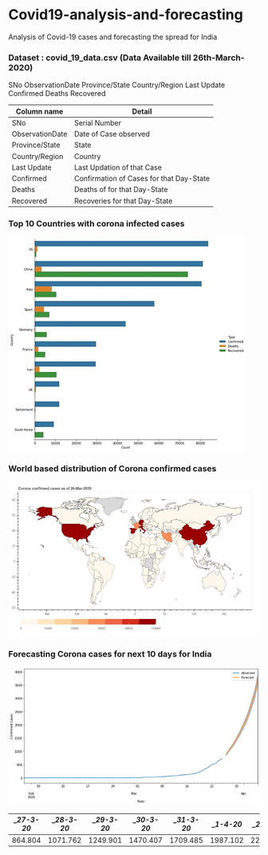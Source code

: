 # Covid19-analysis-and-forecasting
Analysis of Covid-19 cases and forecasting the spread for India

### Dataset : covid_19_data.csv (Data Available till 26th-March-2020)

SNo	ObservationDate	Province/State	Country/Region	Last Update	Confirmed	Deaths	Recovered

                                                         
| __Column name__    | __Detail__                                                 |
|--------------------|------------------------------------------------------------|
| SNo                |  Serial Number                                             |
| ObservationDate    |  Date of Case observed                                     |
| Province/State     |  State                                                     |
| Country/Region     |  Country                                                   |
| Last Update        |  Last Updation of that Case                                |
| Confirmed          |  Confirmation of Cases for that Day-State                  |
| Deaths             |  Deaths of for that Day-State                              |
| Recovered          |  Recoveries for that Day-State                             |

### Top 10 Countries with corona infected cases 

![top10](https://github.com/yatinkode/Covid19-analysis-and-forecasting/blob/master/images/top10.jpg)

### World based distribution of Corona confirmed cases
![top10](https://github.com/yatinkode/Covid19-analysis-and-forecasting/blob/master/images/worldmap.JPG)

### Forecasting Corona cases for next 10 days for India
![top10](https://github.com/yatinkode/Covid19-analysis-and-forecasting/blob/master/images/forecast.png)

| __27-3-20_ | __28-3-20_ | __29-3-20_ | __30-3-20_ | __31-3-20_ | __1-4-20_ | __2-4-20_ |__3-4-20_ |__4-4-20_ |__5-4-20__ |
|------------|------------|------------|------------|------------|-----------|-----------|----------|----------|-----------|
| 864.804    | 1071.762   |  1249.901  | 1470.407   | 1709.485   | 1987.102  | 2279.993  | 2677.183 | 3098.262 | 3690.317  |


